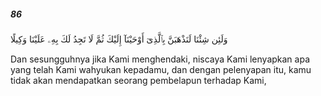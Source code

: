 ##### 86

<span class="ayah">وَلَئِن شِئْنَا لَنَذْهَبَنَّ بِٱلَّذِىٓ أَوْحَيْنَآ إِلَيْكَ ثُمَّ لَا تَجِدُ لَكَ بِهِۦ عَلَيْنَا وَكِيلًا</span>

<span class="ayah_translation">Dan sesungguhnya jika Kami menghendaki, niscaya Kami lenyapkan apa yang telah Kami wahyukan kepadamu, dan dengan pelenyapan itu, kamu tidak akan mendapatkan seorang pembelapun terhadap Kami,</span>
